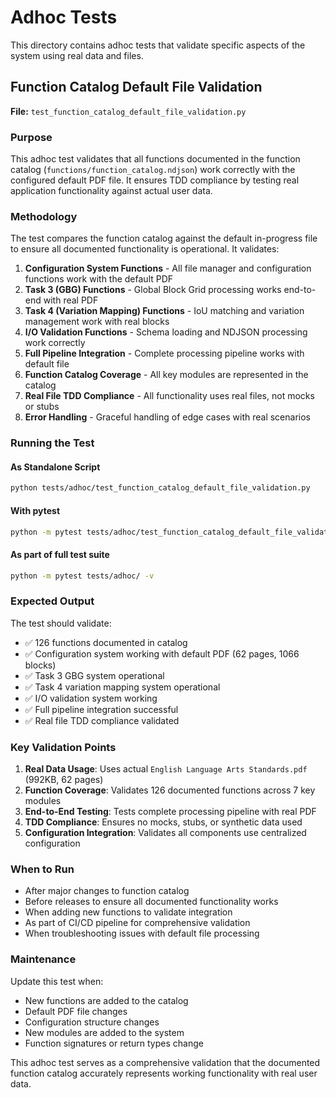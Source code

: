 # Adhoc Tests

This directory contains adhoc tests that validate specific aspects of the system using real data and files.

## Function Catalog Default File Validation

**File:** `test_function_catalog_default_file_validation.py`

### Purpose

This adhoc test validates that all functions documented in the function catalog (`functions/function_catalog.ndjson`) work correctly with the configured default PDF file. It ensures TDD compliance by testing real application functionality against actual user data.

### Methodology

The test compares the function catalog against the default in-progress file to ensure all documented functionality is operational. It validates:

1. **Configuration System Functions** - All file manager and configuration functions work with the default PDF
2. **Task 3 (GBG) Functions** - Global Block Grid processing works end-to-end with real PDF
3. **Task 4 (Variation Mapping) Functions** - IoU matching and variation management work with real blocks
4. **I/O Validation Functions** - Schema loading and NDJSON processing work correctly
5. **Full Pipeline Integration** - Complete processing pipeline works with default file
6. **Function Catalog Coverage** - All key modules are represented in the catalog
7. **Real File TDD Compliance** - All functionality uses real files, not mocks or stubs
8. **Error Handling** - Graceful handling of edge cases with real scenarios

### Running the Test

#### As Standalone Script
```bash
python tests/adhoc/test_function_catalog_default_file_validation.py
```

#### With pytest
```bash
python -m pytest tests/adhoc/test_function_catalog_default_file_validation.py -v
```

#### As part of full test suite
```bash
python -m pytest tests/adhoc/ -v
```

### Expected Output

The test should validate:
- ✅ 126 functions documented in catalog
- ✅ Configuration system working with default PDF (62 pages, 1066 blocks)
- ✅ Task 3 GBG system operational
- ✅ Task 4 variation mapping system operational
- ✅ I/O validation system working
- ✅ Full pipeline integration successful
- ✅ Real file TDD compliance validated

### Key Validation Points

1. **Real Data Usage**: Uses actual `English Language Arts Standards.pdf` (992KB, 62 pages)
2. **Function Coverage**: Validates 126 documented functions across 7 key modules
3. **End-to-End Testing**: Tests complete processing pipeline with real PDF
4. **TDD Compliance**: Ensures no mocks, stubs, or synthetic data used
5. **Configuration Integration**: Validates all components use centralized configuration

### When to Run

- After major changes to function catalog
- Before releases to ensure all documented functionality works
- When adding new functions to validate integration
- As part of CI/CD pipeline for comprehensive validation
- When troubleshooting issues with default file processing

### Maintenance

Update this test when:
- New functions are added to the catalog
- Default PDF file changes
- Configuration structure changes
- New modules are added to the system
- Function signatures or return types change

This adhoc test serves as a comprehensive validation that the documented function catalog accurately represents working functionality with real user data.